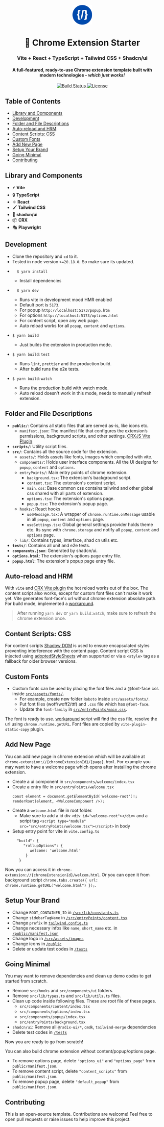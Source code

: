 <div align="center">

<img src="src/assets/images/icon128.png" width="64"/>

# 🚀 Chrome Extension Starter 
### Vite + React + TypeScript + Tailwind CSS + Shadcn/ui
#### A full-featured, ready-to-use Chrome extension template built with modern technologies - *which just works!*

<p align="center">
    <a href="https://github.com/ahmed-dinar/chrome-extension-react-vite-tailwind-boilerplate/actions">
      <img src="https://img.shields.io/github/actions/workflow/status/ahmed-dinar/chrome-extension-react-vite-tailwind-boilerplate/ci.yml?branch=main" alt="Build Status">
    </a>
  <a href="https://github.com/ahmed-dinar/chrome-extension-react-vite-tailwind-boilerplate/blob/main/LICENSE">
    <img src="https://img.shields.io/github/license/ahmed-dinar/chrome-extension-react-vite-tailwind-boilerplate" alt="License">
  </a>
</p>

</div>

## Table of Contents

- [Library and Components](#libraryComponents)
- [Development](#development)
- [Folder and File Descriptions](#folders)
- [Auto-reload and HRM](#hrm)
- [Content Scripts: CSS](#content)
- [Custom Fonts](#fonts)
- [Add New Page](#newPage)
- [Setup Your Brand](#branding)
- [Going Minimal](#minimal)
- [Contributing](#contributing)

## Library and Components <a name="libraryComponents"></a>
- ⚡ **Vite**
- 🔒 **TypeScript**
- ⚛️ **React**
- 🖌️ **Tailwind CSS**
- 🌸 **shadcn/ui**
- 📦 **CRX**
- 🎭 **Playwright**

## Development <a name="development"></a>

- Clone the repository and `cd` to it.
- Tested in node version `>=20.18.0`. So make sure its updated.
- ```
    $ yarn install
  ```
  - Install dependencies
- ```
    $ yarn dev
  ```
  - Runs vite in development mood HMR enabled
  - Default port is `5173`.
  - For popup `http://localhost:5173/popup.htm`
  - For options `http://localhost:5173/options.html`
  - For content script, open any web page.
  - Auto reload works for all `popup`, `content` and `options`.
- ```
  $ yarn build
  ```
  - Just builds the extension in production mode.
- ```
  $ yarn build:test
  ```
  - Runs `lint`, `prettier` and the production build.
  - After build runs the e2e tests.
- ```
  $ yarn build:watch
  ```
  - Runs the production build with watch mode.
  - Auto reload doesn't work in this mode, needs to manually refresh extension.

## Folder and File Descriptions <a name="folders"></a>

- **`public/`**: Contains all static files that are served as-is, like icons etc.
    - `manifest.json`: The manifest file that configures the extension’s permissions, background scripts, and other settings. [CRXJS Vite Plugin](https://crxjs.dev/vite-plugin)
- **`scripts/`**: Utility script files.
- **`src/`**: Contains all the source code for the extension.
    - `assets/`: Holds assets like fonts, images which compiled with vite.
    - `components/`: Holds user interface components. All the UI designs for `popup`, `content` and `options`.
    - `entryPoints/`: Main entry points of chrome extension.
      - `background.tsx`: The extension's background script.
      - `content.tsx`: The extension's content script.
      - `main.css`: Base common css contains tailwind and other global css shared with all parts of extension.
      - `options.tsx`: The extension's options page.
      - `popup.tsx`: The extension's popup page.
    - `hooks/`: React hooks
      - `useMessage.tsx`: A wrapper of `chrome.runtime.onMessage` usable in all `popup`, `content` and `options` page.
      - `useSettings.tsx`: Global general settings provider holds theme etc. Its sync with `chrome.storage` and notify all `popup`, `content` and `options` page.
    - `lib/`: Contains types, interface, shad cn utils etc.
- **`tests/`**: Contains all unit and e2e tests.
- **`components.json`**: Generated by shadcn/ui.
- **`options.html`**: The extension's options page entry file.
- **`popup.html`**: The extension's popup page entry file.

## Auto-reload and HRM <a name="hrm"></a>

With `vite` and [CRX Vite plugin](https://crxjs.dev/vite-plugin) the hot reload works out of the box. The content script also works, except for custom font files can't make it work yet.
Vite generates font-face's url without chrome extension absolute path. For build mode, implemented a [workaround](./src/entryPoints/render/render-font.tsx).
> After running `yarn dev` or `yarn build:watch`, make sure to refresh the chrome extension once.

## Content Scripts: CSS <a name="content"></a>

For content scripts [Shadow DOM](https://developer.mozilla.org/en-US/docs/Web/API/Web_components/Using_shadow_DOM) is used to ensure encapsulated styles preventing interference with the content page.
Content script CSS is injected using [adoptedStyleSheets](https://developer.mozilla.org/en-US/docs/Web/API/Document/adoptedStyleSheets) when supported or via a `<style>` tag as a fallback for older browser versions.


## Custom Fonts <a name="fonts"></a>

* Custom fonts can be used by placing the font files and a @font-face css inside [`src/assets/fonts/`](./src/assets/fonts). 
  * For example, create new folder `Roboto` inside `src/assets/fonts/`.
  * Put font files (woff/woff2/ttf) and `.css` file which has `@font-face`.
  * Update the `font-family` in [`src/entryPoints/main.css`](./src/entryPoints/main.css).

The font is ready to use. [workaround](./src/entryPoints/render/render-font.tsx) script will find the css file, resolve the url using `chrome.runtime.getURL`. 
Font files are copied by `vite-plugin-static-copy` plugin.


## Add New Page <a name="newPage"></a>

You can add new page in chrome extension which will be available at `chrome-extension://{chromeExtensionId}/[page].html`.
For example you may want to have a welcome page which opens after installing the chrome extension.

* Create a ui component in `src/components/welcome/index.tsx`
* Create a entry file in `src/entryPoints/welcome.tsx`
    ```
    const element = document.getElementById('welcome-root')!;
    renderRoot(element, <WelcomeComponent />);
    ```
* Create a `welcome.html` file in root folder.
    * Make sure to add a id div `<div id="welcome-root"></div>` and a script tag `<script type="module" src="src/entryPoints/welcome.tsx"></script>` in body
* Setup entry point for vite in `vite.config.ts`
  ```
    "build": {
       "rollupOptions": {
          welcome: 'welcome.html'
        }
     }
  ```

Now you can access it in `chrome-extension://{chromeExtensionId}/welcom.html`. Or you can open it from background script `chrome.tabs.create({ url: chrome.runtime.getURL("welcome.html") });`.

## Setup Your Brand <a name="branding"></a>

- Change `ROOT_CONTAINER_ID` in [`/src/lib/constants.ts`](./src/lib/constants.ts)
- Change `sidebarTagName` in [`/src/entryPoints/content.tsx`](./src/entryPoints/content.tsx)
- Change `prefix` in [`tailwind.config.ts`](./tailwind.config.ts)
- Change necessary infos like `name`, `short_name` etc. in [`/public/manifest.json`](./public/manifest.json)
- Change logo in [`/src/assets/images`](./src/assets/images)
- Change icons in [`/public`](./public)
- Delete or update test codes in [`/tests`](./tests)

## Going Minimal <a name="minimal"></a>

You may want to remove dependencies and clean up demo codes to get started from scratch. 

- Remove `src/hooks` and `src/components/ui` folders.
- Remove `src/lib/types.ts` and `src/lib/utils.ts` files.
- Clean up code inside following files. These are root file of these pages.
  - `src/components/content/index.tsx`
  - `src/components/options/index.tsx`
  - `src/components/popup/index.tsx`
  - `src/entryPoints/background.tsx`
- `shadcn/ui`: Remove all `@radix-ui/*`, `cmdk`, `tailwind-merge` dependencies
- Delete test codes in [`/tests`](./tests)

Now you are ready to go from scratch!

You can also build chrome extension without content/popup/options page.

- To remove options page, delete `"options_ui"` and `"options_page"` from `public/manifest.json`.
- To remove content script, delete `"content_scripts"` from `public/manifest.json`.
- To remove popup page, delete `"default_popup"` from `public/manifest.json`.

## Contributing <a name="contributing"></a>

This is an open-source template. Contributions are welcome!
Feel free to open pull requests or raise issues to help improve this project.





